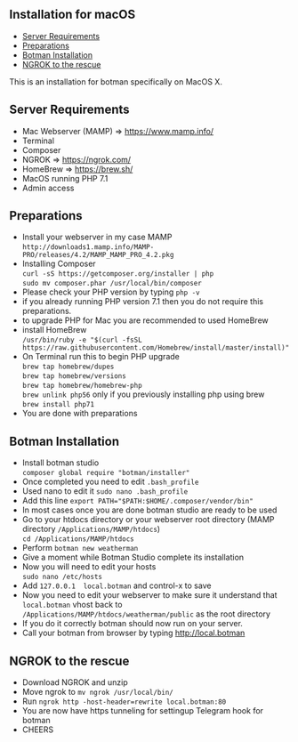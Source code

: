 ## Installation for macOS

- [Server Requirements](#requirements)
- [Preparations](#preparations)
- [Botman Installation](#installation)
- [NGROK to the rescue](#ngrok)

This is an installation for botman specifically on MacOS X. 

<a id="requirements"></a>
## Server Requirements
  - Mac Webserver (MAMP) => https://www.mamp.info/
  - Terminal 
  - Composer
  - NGROK => https://ngrok.com/
  - HomeBrew => https://brew.sh/
  - MacOS running PHP 7.1
  - Admin access

<a id="preparations"></a>
## Preparations
  - Install your webserver in my case MAMP<br />
      `http://downloads1.mamp.info/MAMP-PRO/releases/4.2/MAMP_MAMP_PRO_4.2.pkg`
  - Installing Composer<br />
      `curl -sS https://getcomposer.org/installer | php`<br />
      `sudo mv composer.phar /usr/local/bin/composer`<br />      
  - Please check your PHP version by typing `php -v`
  - if you already running PHP version 7.1 then you do not require this preparations.
  - to upgrade PHP for Mac you are recommended to used HomeBrew
  - install HomeBrew<br />
      `/usr/bin/ruby -e "$(curl -fsSL https://raw.githubusercontent.com/Homebrew/install/master/install)"`
  - On Terminal run this to begin PHP upgrade<br />
      `brew tap homebrew/dupes`<br />
      `brew tap homebrew/versions`<br />
      `brew tap homebrew/homebrew-php`<br />
      `brew unlink php56` only if you previously installing php using brew<br />
      `brew install php71`<br />
  - You are done with preparations

<a id="installation"></a>
## Botman Installation 
  - Install botman studio<br />
      `composer global require "botman/installer"`
  - Once completed you need to edit `.bash_profile`
  - Used nano to edit it `sudo nano .bash_profile`
  - Add this line `export PATH="$PATH:$HOME/.composer/vendor/bin"`
  - In most cases once you are done botman studio are ready to be used
  - Go to your htdocs directory or your webserver root directory (MAMP directory `/Applications/MAMP/htdocs`)<br />
      `cd /Applications/MAMP/htdocs`
  - Perform `botman new weatherman`
  - Give a moment while Botman Studio complete its installation
  - Now you will need to edit your hosts<br />
      `sudo nano /etc/hosts`
  - Add `127.0.0.1  local.botman` and control-x to save
  - Now you need to edit your webserver to make sure it understand that `local.botman` vhost back to `/Applications/MAMP/htdocs/weatherman/public` as the root directory
  - If you do it correctly botman should now run on your server.
  - Call your botman from browser by typing http://local.botman

<a id="ngrok"></a>
## NGROK to the rescue
  - Download NGROK and unzip
  - Move ngrok to `mv ngrok /usr/local/bin/`
  - Run `ngrok http -host-header=rewrite local.botman:80`
  - You are now have https tunneling for settingup Telegram hook for botman
  - CHEERS
    
    

